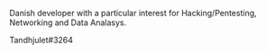 Danish developer with a particular interest for Hacking/Pentesting, Networking and Data Analasys.

Tandhjulet#3264
